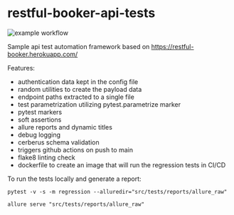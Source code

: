 # restful-booker-api-tests
![example workflow](https://github.com/adrian-rutkowski/restful-booker-api-tests/actions/workflows/job.yml/badge.svg)

Sample api test automation framework based on https://restful-booker.herokuapp.com/

Features:
- authentication data kept in the config file
- random utilities to create the payload data
- endpoint paths extracted to a single file
- test parametrization utilizing pytest.parametrize marker
- pytest markers
- soft assertions
- allure reports and dynamic titles
- debug logging
- cerberus schema validation
- triggers github actions on push to main
- flake8 linting check
- dockerfile to create an image that will run the regression tests in CI/CD

To run the tests locally and generate a report:

`pytest -v -s -m regression --alluredir="src/tests/reports/allure_raw"`

`allure serve "src/tests/reports/allure_raw"`
